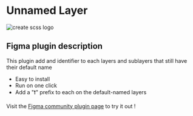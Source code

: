 # Unnamed Layer

![create scss logo](https://res.cloudinary.com/mdaraize/image/upload/v1656770149/unnamed-layer/cover.jpg)

## Figma plugin description

This plugin add and identifier to each layers and sublayers that still have their default name

- Easy to install
- Run on one click
- Add a "❗️" prefix to each on the default-named layers

Visit the [Figma community plugin page](https://www.figma.com/community/plugin/1124877766066983898/Unnamed-Layer) to try it out !
